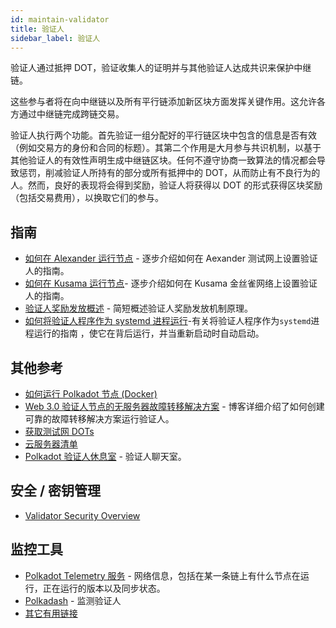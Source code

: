 ```yaml
---
id: maintain-validator
title: 验证人
sidebar_label: 验证人
---
```


验证人通过抵押 DOT，验证收集人的证明并与其他验证人达成共识来保护中继链。

这些参与者将在向中继链以及所有平行链添加新区块方面发挥关键作用。这允许各方通过中继链完成跨链交易。

验证人执行两个功能。首先验证一组分配好的平行链区块中包含的信息是否有效（例如交易方的身份和合同的标题）。其第二个作用是大月参与共识机制，以基于其他验证人的有效性声明生成中继链区块。任何不遵守协商一致算法的情况都会导致惩罚，削减验证人所持有的部分或所有抵押中的 DOT，从而防止有不良行为的人。然而，良好的表现将会得到奖励，验证人将获得以 DOT 的形式获得区块奖励（包括交易费用），以换取它们的参与。

## 指南

- [如何在 Alexander 运行节点](maintain-guides-how-to-validate-alexander) - 逐步介绍如何在 Aexander 测试网上设置验证人的指南。
- [如何在 Kusama 运行节点](maintain-guides-how-to-validate-kusama)- 逐步介绍如何在 Kusama 金丝雀网络上设置验证人的指南。
- [验证人奖励发放概述](maintain-guides-validator-payout) - 简短概述验证人奖励发放机制原理。
- [如何将验证人程序作为 systemd 进程运行](maintain-guides-how-to-systemd)-有关将验证人程序作为` systemd `进程运行的指南 ，使它在背后运行，并当重新启动时自动启动。

## 其他参考

- [如何运行 Polkadot 节点 (Docker)](https://medium.com/@acvlls/setting-up-a-maintain-the-easy-way-3a885283091f)
- [Web 3.0 验证人节点的无服务器故障转移解决方案](https://hackernoon.com/a-serverless-failover-solution-for-web-3-0-validator-nodes-e26b9d24c71d) - 博客详细介绍了如何创建可靠的故障转移解决方案运行验证人。
- [获取测试网 DOTs](learn-DOT#getting-testnet-dots)
- [云服务器清单](maintain-guides-how-to-validate-kusama#vps-list)
- [Polkadot 验证人休息室](https://matrix.to/#/!NZrbtteFeqYKCUGQtr:matrix.parity.io?via=matrix.parity.io&via=matrix.org&via=web3.foundation) - 验证人聊天室。

## 安全 / 密钥管理

- [Validator Security Overview](https://github.com/w3f/validator-security)

## 监控工具

- [Polkadot Telemetry 服务](https://telemetry.polkadot.io/#/Alexander) - 网络信息，包括在某一条链上有什么节点在运行，正在运行的版本以及同步状态。
- [Polkadash](http://polkadash.io/) - 监测验证人
- [其它有用链接](https://forum.web3.foundation/t/useful-links-for-validators/20)
